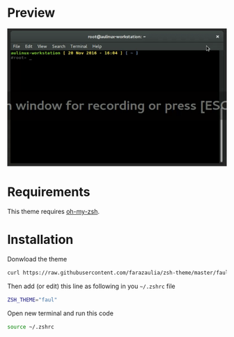 # Preview
<p align="center">
<img src="https://raw.githubusercontent.com/farazaulia/zsh-theme/master/preview.gif" alt="demo" />
</p>

# Requirements
This theme requires [oh-my-zsh](https://github.com/robbyrussell/oh-my-zsh).

# Installation
Donwload the theme
```bash
curl https://raw.githubusercontent.com/farazaulia/zsh-theme/master/faul.zsh-theme > ~/.oh-my-zsh/themes/faul.zsh-theme
```

Then add (or edit) this line as following in you `~/.zshrc` file
```bash
ZSH_THEME="faul"
```

Open new terminal and run this code
```bash
source ~/.zshrc
```
